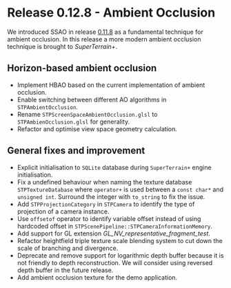 # Release 0.12.8 - Ambient Occlusion

We introduced SSAO in release [0.11.8](https://github.com/stephen-hqxu/superterrainplus/releases/tag/v0.11.8) as a fundamental technique for ambient occlusion. In this release a more modern ambient occlusion technique is brought to *SuperTerrain+*.

## Horizon-based ambient occlusion

- Implement HBAO based on the current implementation of ambient occlusion.
- Enable switching between different AO algorithms in `STPAmbientOcclusion`.
- Rename `STPScreenSpaceAmbientOcclusion.glsl` to `STPAmbienOcclusion.glsl` for generality.
- Refactor and optimise view space geometry calculation.

## General fixes and improvement

- Explicit initialisation to `SQLite` database during `SuperTerrain+` engine initialisation.
- Fix a undefined behaviour when naming the texture database `STPTextureDatabase` where `operator+` is used between a `const char*` and `unsigned int`. Surround the integer with `to_string` to fix the issue.
- Add `STPProjectionCategory` in `STPCamera` to identify the type of projection of a camera instance.
- Use `offsetof` operator to identify variable offset instead of using hardcoded offset in `STPScenePipeline::STPCameraInformationMemory`.
- Add support for GL extension *GL_NV_representative_fragment_test*.
- Refactor heightfield triple texture scale blending system to cut down the scale of branching and divergence.
- Deprecate and remove support for logarithmic depth buffer because it is not friendly to depth reconstruction. We will consider using reversed depth buffer in the future release.
- Add ambient occlusion texture for the demo application.